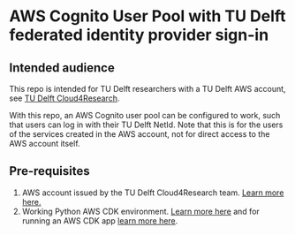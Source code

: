 # AWS Cognito User Pool with TU Delft federated identity provider sign-in

## Intended audience
This repo is intended for TU Delft researchers with a TU Delft AWS account, see [TU Delft Cloud4Research](https://tu-delft-ict-innovation.github.io/Cloud4Research/).

With this repo, an AWS Cognito user pool can be configured to work, such that users can log in with their TU Delft NetId. Note that this is for the users of the services created in the AWS account, not for direct access to the AWS account itself.

## Pre-requisites
1) AWS account issued by the TU Delft Cloud4Research team. [Learn more here.](https://tu-delft-ict-innovation.github.io/Cloud4Research/)
2) Working Python AWS CDK environment. [Learn more here](https://docs.aws.amazon.com/cdk/v2/guide/getting_started.html#getting_started_prerequisites) and for running an AWS CDK app [learn more here](https://docs.aws.amazon.com/cdk/v2/guide/hello_world.html).